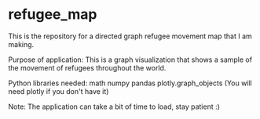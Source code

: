 # refugee_map
This is the repository for a directed graph refugee movement map that I am making.


Purpose of application:
This is a graph visualization that shows a sample of the movement of refugees throughout the world.


Python libraries needed:
math
numpy
pandas
plotly.graph_objects   (You will need plotly if you don't have it)


Note: The application can take a bit of time to load, stay patient :)

